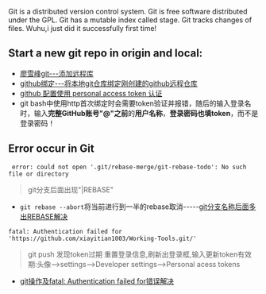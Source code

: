 Git is a distributed version control system.
Git is free software distributed under the GPL.
Git has a mutable index called stage.
Git tracks changes of files.
Wuhu,i just did it successfully first time!

## Start a new git repo in origin and local:
* [廖雪峰git---添加远程库](https://www.liaoxuefeng.com/wiki/896043488029600/898732864121440)
* [github绑定---将本地git仓库绑定刚创建的github远程仓库](https://blog.csdn.net/yanlaifan/article/details/111366324)
* [github 配置使用 personal access token 认证](https://segmentfault.com/a/1190000040544939)
* git bash中使用http首次绑定时会需要token验证并报错，随后的输入登录名时，输入**完整GitHub账号"@"之前**的**用户名称**，**登录密码也填token**，而不是登录密码！

## Error occur in Git
``` error: could not open '.git/rebase-merge/git-rebase-todo': No such file or directory```
> git分支后面出现"|REBASE"
* `git rebase --abort`将当前进行到一半的rebase取消-----[git分支名称后面多出REBASE解决](https://blog.csdn.net/Small_Lee/article/details/82150794)
 
```fatal: Authentication failed for 'https://github.com/xiayitian1003/Working-Tools.git/'```
>git push 发现token过期
>重置登录信息,刷新出登录框,输入更新token有效期:头像-->settings-->Developer settings-->Personal acess tokens
* [git操作及fatal: Authentication failed for错误解决](https://blog.csdn.net/u011394598/article/details/80256896)

